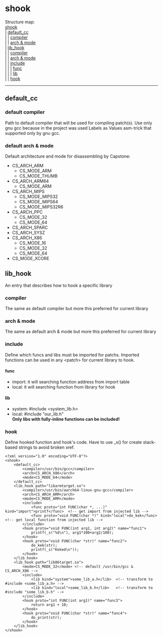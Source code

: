 # shook
Structure map:<br />
[shook](#shook)<br />
| [default\_cc](#default_cc)<br />
| | [compiler](#default-compiler)<br />
| | [arch & mode](#default-arch--mode)<br />
| [lib\_hook](#lib_hook)<br />
| | [compiler](#compiler)<br />
| | [arch & mode](#arch--mode)<br />
| | [include](#include)<br />
| | | [func](#func)<br />
| | | [lib](#lib)<br />
| | [hook](#hook)<br />

---
## default\_cc
### default compiler
Path to default compiler that will be used for compiling patch(s). Use only gnu gcc because in the project was used Labels as Values asm-trick that supported only by gnu gcc.
### default arch & mode
Default architecture and mode for disassembling by Capstone:
- CS\_ARCH\_ARM
    - CS\_MODE\_ARM
    - CS\_MODE\_THUMB
- CS\_ARCH\_ARM64
    - CS\_MODE\_ARM
- CS\_ARCH\_MIPS
    - CS\_MODE\_MIPS32
    - CS\_MODE\_MIPS64
    - CS\_MODE\_MIPS32R6
- CS\_ARCH\_PPC
    - CS\_MODE\_32
    - CS\_MODE\_64
- CS\_ARCH\_SPARC
- CS\_ARCH\_SYSZ
- CS\_ARCH\_X86
    - CS\_MODE\_16
    - CS\_MODE\_32
    - CS\_MODE\_64
- CS\_MODE\_XCORE
## lib\_hook
An entry that describes how to hook a specific library
### compiler
The same as default compiler but more this preferred for current library
### arch & mode
The same as default arch & mode but more this preferred for current library
### include
Define which funcs and libs must be imported for patchs. Imported functions can be used in any \<patch\> for current library to hook.
#### func
- import: it will searching function address from import table
- local: it will searching function from library for hook
#### lib
- system: #include \<system\_lib.h\> 
- local: #include "our\_lib.h"<br />
**Only libs with fully-inline functions can be included!**
### hook
Define hooked function and hook's code. Have to use _s() for create stack-based strings to avoid broken xref. 

```
<?xml version="1.0" encoding="UTF-8"?>
<shook>
    <default_cc>
        <compiler>/usr/bin/gcc</compiler>
        <arch>CS_ARCH_X86</arch>
        <mode>CS_MODE_64</mode>
    </default_cc>
    <lib_hook path="libarmtarget.so">
        <compiler>/usr/bin/aarch64-linux-gnu-gcc</compiler>
        <arch>CS_ARCH_ARM</arch>
        <mode>CS_MODE_ARM</mode>
        <include>
            <func proto="int FUNC(char *, ...)" kind="import">printf</func>  <!-- get import from injected lib -->
            <func proto="void FUNC(char *)" kind="local">do_kek</func>      <!-- get local function from injected lib -->
        </include>
        <hook proto="void FUNC(int arg1, int arg2)" name="func1">
            printf(_s("%d\n"), arg1*100+arg2/100);
        </hook>
        <hook proto="void FUNC(char *str)" name="func2">
            do_kek(str);
            printf(_s("Keked\n"));
        </hook>
    </lib_hook>
    <lib_hook path="lib86target.so">
        <mode>CS_MODE_32</mode> <!-- default /usr/bin/gcc & CS_ARCH_X86 -->
        <include>
            <lib kind="system">some_lib_a.h</lib>  <!-- transform to #include <some_lib_a.h> -->
            <lib kind="local">some_lib_b.h</lib>   <!-- transform to #include "some_lib_b.h" -->
        </include>
        <hook proto="int FUNC(int arg1)" name="func3">
            return arg1 + 10; 
        </hook>
        <hook proto="void FUNC(char *str)" name="func4">
            do_print(str);
        </hook>
    </lib_hook>
</shook>
```

